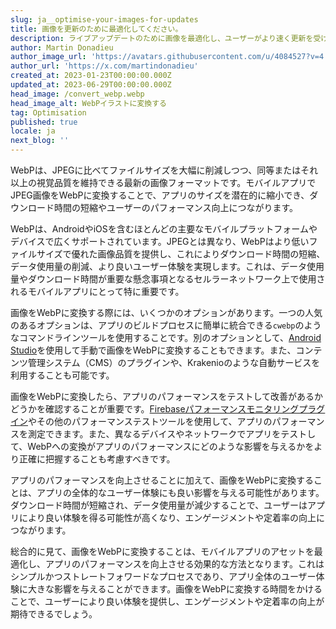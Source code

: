 ```yaml
---
slug: ja__optimise-your-images-for-updates
title: 画像を更新のために最適化してください。
description: ライブアップデートのために画像を最適化し、ユーザーがより速く更新を受け取れるようにする方法。
author: Martin Donadieu
author_image_url: 'https://avatars.githubusercontent.com/u/4084527?v=4'
author_url: 'https://x.com/martindonadieu'
created_at: 2023-01-23T00:00:00.000Z
updated_at: 2023-06-29T00:00:00.000Z
head_image: /convert_webp.webp
head_image_alt: WebPイラストに変換する
tag: Optimisation
published: true
locale: ja
next_blog: ''
---
```


WebPは、JPEGに比べてファイルサイズを大幅に削減しつつ、同等またはそれ以上の視覚品質を維持できる最新の画像フォーマットです。モバイルアプリでJPEG画像をWebPに変換することで、アプリのサイズを潜在的に縮小でき、ダウンロード時間の短縮やユーザーのパフォーマンス向上につながります。

WebPは、AndroidやiOSを含むほとんどの主要なモバイルプラットフォームやデバイスで広くサポートされています。JPEGとは異なり、WebPはより低いファイルサイズで優れた画像品質を提供し、これによりダウンロード時間の短縮、データ使用量の削減、より良いユーザー体験を実現します。これは、データ使用量やダウンロード時間が重要な懸念事項となるセルラーネットワーク上で使用されるモバイルアプリにとって特に重要です。

画像をWebPに変換する際には、いくつかのオプションがあります。一つの人気のあるオプションは、アプリのビルドプロセスに簡単に統合できる`cwebp`のようなコマンドラインツールを使用することです。別のオプションとして、[Android Studio](https://sitesgooglecom/a/androidcom/tools/tech-docs/webp/)を使用して手動で画像をWebPに変換することもできます。また、コンテンツ管理システム（CMS）のプラグインや、Krakenioのような自動サービスを利用することも可能です。

画像をWebPに変換したら、アプリのパフォーマンスをテストして改善があるかどうかを確認することが重要です。[Firebaseパフォーマンスモニタリングプラグイン](https://githubcom/capawesome-team/capacitor-firebase/tree/main/packages/performance/)やその他のパフォーマンステストツールを使用して、アプリのパフォーマンスを測定できます。また、異なるデバイスやネットワークでアプリをテストして、WebPへの変換がアプリのパフォーマンスにどのような影響を与えるかをより正確に把握することも考慮すべきです。

アプリのパフォーマンスを向上させることに加えて、画像をWebPに変換することは、アプリの全体的なユーザー体験にも良い影響を与える可能性があります。ダウンロード時間が短縮され、データ使用量が減少することで、ユーザーはアプリにより良い体験を得る可能性が高くなり、エンゲージメントや定着率の向上につながります。

総合的に見て、画像をWebPに変換することは、モバイルアプリのアセットを最適化し、アプリのパフォーマンスを向上させる効果的な方法となります。これはシンプルかつストレートフォワードなプロセスであり、アプリ全体のユーザー体験に大きな影響を与えることができます。画像をWebPに変換する時間をかけることで、ユーザーにより良い体験を提供し、エンゲージメントや定着率の向上が期待できるでしょう。